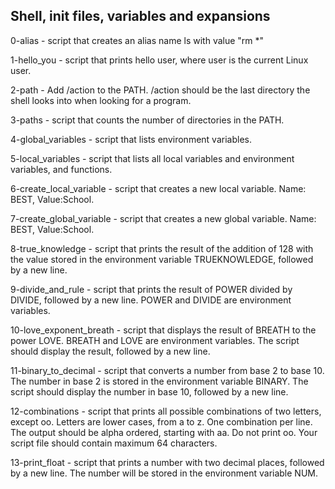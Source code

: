 ## Shell, init files, variables and expansions

0-alias - script that creates an alias name ls with value "rm *"

1-hello_you - script that prints hello user, where user is the current Linux user.

2-path - Add /action to the PATH. /action should be the last directory the shell looks into when looking for a program.

3-paths - script that counts the number of directories in the PATH.

4-global_variables - script that lists environment variables.

5-local_variables - script that lists all local variables and environment variables, and functions.

6-create_local_variable - script that creates a new local variable. Name: BEST, Value:School.

7-create_global_variable - script that creates a new global variable. Name: BEST, Value:School.

8-true_knowledge - script that prints the result of the addition of 128 with the value stored in the environment variable TRUEKNOWLEDGE, followed by a new line.

9-divide_and_rule - script that prints the result of POWER divided by DIVIDE, followed by a new line. POWER and DIVIDE are environment variables.

10-love_exponent_breath - script that displays the result of BREATH to the power LOVE. BREATH and LOVE are environment variables. The script should display the result, followed by a new line.

11-binary_to_decimal - script that converts a number from base 2 to base 10. The number in base 2 is stored in the environment variable BINARY. The script should display the number in base 10, followed by a new line.

12-combinations - script that prints all possible combinations of two letters, except oo. Letters are lower cases, from a to z. One combination per line. The output should be alpha ordered, starting with aa. Do not print oo. Your script file should contain maximum 64 characters.

13-print_float - script that prints a number with two decimal places, followed by a new line. The number will be stored in the environment variable NUM.


